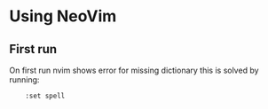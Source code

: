 # Using NeoVim

## First run

On first run nvim shows error for missing dictionary this is solved by running:

```
    :set spell
```

